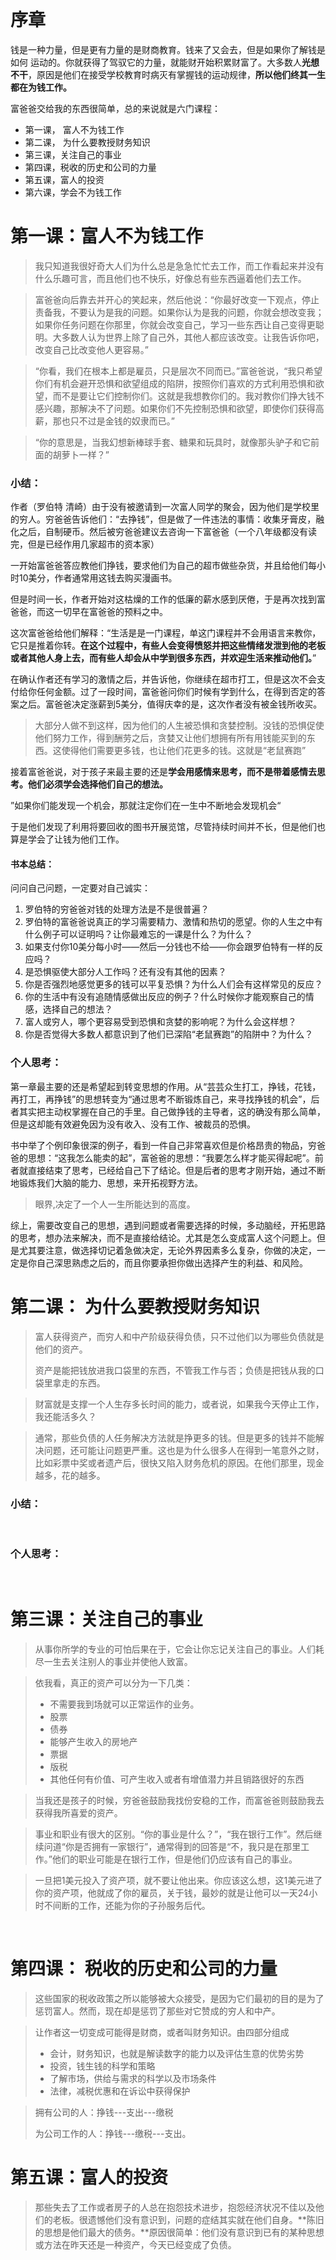 <br/>

# 序章

钱是一种力量，但是更有力量的是财商教育。钱来了又会去，但是如果你了解钱是如何 运动的。你就获得了驾驭它的力量，就能财开始积累财富了。大多数人**光想不干**，原因是他们在接受学校教育时病灭有掌握钱的运动规律，**所以他们终其一生都在为钱工作。**

富爸爸交给我的东西很简单，总的来说就是六门课程：

- 第一课， 富人不为钱工作
- 第二课， 为什么要教授财务知识
- 第三课，关注自己的事业
- 第四课，税收的历史和公司的力量
- 第五课，富人的投资
- 第六课，学会不为钱工作

# 第一课：富人不为钱工作

> 我只知道我很好奇大人们为什么总是急急忙忙去工作，而工作看起来并没有什么乐趣可言，而且他们也不快乐，好像总有些东西逼着他们去工作。

> 富爸爸向后靠去并开心的笑起来，然后他说：“你最好改变一下观点，停止责备我，不要认为是我的问题。如果你认为是我的问题，你就会想改变我；如果你任务问题在你那里，你就会改变自己，学习一些东西让自己变得更聪明。大多数人认为世界上除了自己外，其他人都应该改变。让我告诉你吧，改变自己比改变他人更容易。”

> “你看，我们在根本上都是雇员，只是层次不同而已。”富爸爸说，“我只希望你们有机会避开恐惧和欲望组成的陷阱，按照你们喜欢的方式利用恐惧和欲望，而不是要让它们控制你们。这就是我想教你们的。我对教你们挣大钱不感兴趣，那解决不了问题。如果你们不先控制恐惧和欲望，即使你们获得高薪，那也只不过是金钱的奴隶而已。”

> “你的意思是，当我幻想新棒球手套、糖果和玩具时，就像那头驴子和它前面的胡萝卜一样？”

### 小结：

作者（罗伯特 清崎）由于没有被邀请到一次富人同学的聚会，因为他们是学校里的穷人。穷爸爸告诉他们：“去挣钱”，但是做了一件违法的事情：收集牙膏皮，融化之后，自制硬币。然后被穷爸爸建议去咨询一下富爸爸（一个八年级都没有读完，但是已经作用几家超市的资本家）

一开始富爸爸答应教他们挣钱，要求他们为自己的超市做些杂货，并且给他们每小时10美分，作者通常用这钱去购买漫画书。

但是时间一长，作者开始对这枯燥的工作的低廉的薪水感到厌倦，于是再次找到富爸爸，而这一切早在富爸爸的预料之中。

这次富爸爸给他们解释：“生活是是一门课程，单这门课程并不会用语言来教你，它只是推着你转。**在这个过程中，有些人会变得愤怒并把这些情绪发泄到他的老板或者其他人身上去，而有些人却会从中学到很多东西，并欢迎生活来推动他们。**”

在确认作者还有学习的激情之后，并告诉他，你继续在超市打工，但是这次不会支付给你任何金额。过了一段时间，富爸爸问你们时候有学到什么，在得到否定的答案之后。富爸爸决定涨薪到5美分，值得庆幸的是，这次作者没有被金钱所收买。

> 大部分人做不到这样，因为他们的人生被恐惧和贪婪控制。没钱的恐惧促使他们努力工作，得到酬劳之后，贪婪又让他们想拥有所有用钱能买到的东西。这使得他们需要更多钱，也让他们花更多的钱。这就是“老鼠赛跑”

接着富爸爸说，对于孩子来最主要的还是**学会用感情来思考，而不是带着感情去思考。他们必须学会选择他们自己的想法。**

”如果你们能发现一个机会，那就注定你们在一生中不断地会发现机会“

于是他们发现了利用将要回收的图书开展览馆，尽管持续时间并不长，但是他们也算是学会了让钱为他们工作。

#### 书本总结：

问问自己问题，一定要对自己诚实：

1. 罗伯特的穷爸爸对钱的处理方法是不是很普遍？
2. 罗伯特的富爸爸说真正的学习需要精力、激情和热切的愿望。你的人生之中有什么例子可以证明吗？让你最难忘的一课是什么？为什么？
3. 如果支付你10美分每小时——然后一分钱也不给——你会跟罗伯特有一样的反应吗？
4. 是恐惧驱使大部分人工作吗？还有没有其他的因素？
5. 你是否强烈地感觉更多的钱可以平复恐惧？为什么人们会有这样常见的反应？
6. 你的生活中有没有追随情感做出反应的例子？什么时候你才能观察自己的情感，选择自己的想法？
7. 富人或穷人，哪个更容易受到恐惧和贪婪的影响呢？为什么会这样想？
8. 你是否觉得大多数人都意识到了他们已深陷“老鼠赛跑”的陷阱中？为什么？

### 个人思考：

第一章最主要的还是希望起到转变思想的作用。从“芸芸众生打工，挣钱，花钱，再打工，再挣钱”的思想转变为“通过思考不断锻炼自己，来寻找挣钱的机会”，后者其实把主动权掌握在自己的手里。自己做挣钱的主导者，这的确没有那么简单，但是这却能有效避免因为没有收入、没有工作、被裁员的恐惧。

书中举了个例印象很深的例子，看到一件自己非常喜欢但是价格昂贵的物品，穷爸爸的思想：“这我怎么能卖的起”，富爸爸的思想：“我要怎么样才能买得起呢”。前者就直接结束了思考，已经给自己下了结论。但是后者的思考才刚开始，通过不断地锻炼我们大脑的能力、思想，来开拓视野方法。

> 眼界,决定了一个人一生所能达到的高度。

综上，需要改变自己的思想，遇到问题或者需要选择的时候，多动脑经，开拓思路的思考，想办法来解决，而不是直接给结论。尤其是怎么变成富人这个问题上。但是尤其要注意，做选择切记着急做决定，无论外界因素多么复杂，你做的决定，一定是你自己深思熟虑之后的，而且你要承担你做出选择产生的利益、和风险。

# 第二课： 为什么要教授财务知识

> 富人获得资产，而穷人和中产阶级获得负债，只不过他们以为哪些负债就是他们的资产。
> 
> 资产是能把钱放进我口袋里的东西，不管我工作与否；负债是把钱从我的口袋里拿走的东西。

> 财富就是支撑一个人生存多长时间的能力，或者说，如果我今天停止工作，我还能活多久？

> 通常，那些负债的人任务解决方法就是挣更多的钱。但是更多的钱并不能解决问题，还可能让问题更严重。这也是为什么很多人在得到一笔意外之财，比如彩票中奖或者遗产后，很快又陷入财务危机的原因。在他们那里，现金越多，花的越多。

### 小结：

<br/>

### 个人思考：

<br/>

# 第三课：关注自己的事业

> 从事你所学的专业的可怕后果在于，它会让你忘记关注自己的事业。人们耗尽一生去关注别人的事业并使他人致富。

> 依我看，真正的资产可以分为一下几类：
> 
> - 不需要我到场就可以正常运作的业务。
> - 股票
> - 债券
> - 能够产生收入的房地产
> - 票据
> - 版税
> - 其他任何有价值、可产生收入或者有增值潜力并且销路很好的东西

> 当我还是孩子的时候，穷爸爸鼓励我找份安稳的工作，而富爸爸则鼓励我去获得我所喜爱的资产。

> 事业和职业有很大的区别。“你的事业是什么？”，“我在银行工作”。然后继续问道“你是否拥有一家银行”，通常得到的回答是“不，我只是在那里工作。”他们的职业可能是在银行工作，但是他们仍应该有自己的事业。

> 一旦把1美元投入了资产项，就不要让他出来。你应该这么想，这1美元进了你的资产项，他就成了你的雇员，关于钱，最妙的就是让他可以一天24小时不间断的工作，还能为你的子孙服务后代。

<br/>

# 第四课： 税收的历史和公司的力量

> 这些国家的税收政策之所以能够被大众接受，是因为它们最初的目的是为了惩罚富人。然而，现在却是惩罚了那些对它赞成的穷人和中产。

>  让作者这一切变成可能得是财商，或者叫财务知识。由四部分组成
> 
> - 会计，财务知识，也就是解读数字的能力以及评估生意的优势劣势
> - 投资，钱生钱的科学和策略
> - 了解市场，供给与需求的科学以及市场条件
> - 法律，减税优惠和在诉讼中获得保护

>  拥有公司的人：挣钱---支出---缴税
> 
> 为公司工作的人：挣钱---缴税---支出。

# 第五课：富人的投资

> 那些失去了工作或者房子的人总在抱怨技术进步，抱怨经济状况不佳以及他们的老板。很遗憾他们没有意识到，问题的症结其实就在他们自身。**陈旧的思想是他们最大的债务。**原因很简单：他们没有意识到已有的某种思想或方法在昨天还是一种资产，今天已经变成了负债。

